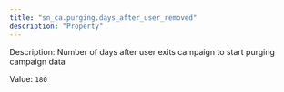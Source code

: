 ```yaml
---
title: "sn_ca.purging.days_after_user_removed"
description: "Property"
---
```


Description: Number of days after user exits campaign to start purging campaign data

Value: `180`